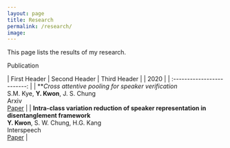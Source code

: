 ```yaml
---
layout: page
title: Research
permalink: /research/
image:
---
```


This page lists the results of my research.

Publication


| First Header  | Second Header | Third Header         |
|          2020               |
| :-------------------------: |
| ***Cross attentive pooling for speaker verification* <br>  S.M. Kye, **Y. Kwon**, J. S. Chung <br> Arxiv <br> [Paper](https://arxiv.org/abs/2008.05983) |
| **Intra-class variation reduction of speaker representation in disentanglement framework** <br>  **Y. Kwon**, S. W. Chung, H.G. Kang <br> Interspeech <br> [Paper](https://arxiv.org/abs/2008.01348) |
